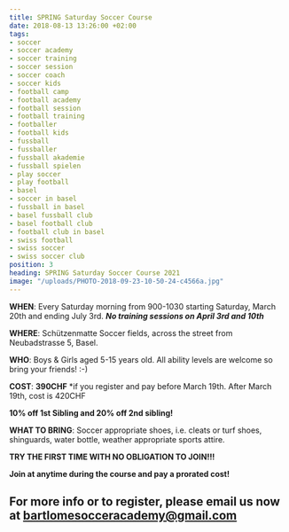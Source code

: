```yaml
---
title: SPRING Saturday Soccer Course
date: 2018-08-13 13:26:00 +02:00
tags:
- soccer
- soccer academy
- soccer training
- soccer session
- soccer coach
- soccer kids
- football camp
- football academy
- football session
- football training
- footballer
- football kids
- fussball
- fussballer
- fussball akademie
- fussball spielen
- play soccer
- play football
- basel
- soccer in basel
- fussball in basel
- basel fussball club
- basel football club
- football club in basel
- swiss football
- swiss soccer
- swiss soccer club
position: 3
heading: SPRING Saturday Soccer Course 2021
image: "/uploads/PHOTO-2018-09-23-10-50-24-c4566a.jpg"
---
```


**WHEN**: Every Saturday morning from 900-1030 starting Saturday, March 20th and ending July 3rd.
***No training sessions on April 3rd and 10th***

**WHERE**: Schützenmatte Soccer fields, across the street from Neubadstrasse 5, Basel.

**WHO**: Boys & Girls aged 5-15 years old. All ability levels are welcome so bring your friends! :-)

**COST**: **390CHF** *if you register and pay before March 19th. After March 19th, cost is 420CHF

**10% off 1st Sibling and 20% off 2nd sibling!**

**WHAT TO BRING**: Soccer appropriate shoes, i.e. cleats or turf shoes, shinguards, water bottle, weather appropriate sports attire.

**TRY THE FIRST TIME WITH NO OBLIGATION TO JOIN!!!**

**Join at anytime during the course and pay a prorated cost!**

## For more info or to register, please email us now at bartlomesocceracademy@gmail.com